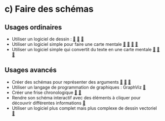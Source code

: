 # c) Faire des schémas

<!-- Ajouter : intérêts / risques possibles des schémas faits avec l'ordinateur
Intérêts : 
- clarté du schéma
- possibilité d'imprimer le schéma ou de le partager (sur l'ENT, un site …)
- pratique quand on veut simplement distribuer une synthèse sur un point du cours ou tout un chapitre (déjà fait => pas de perte de temps)
Risques possibles :
- schéma pas construit petit à petit, mais présenté d'un coup, en bloc
=> Mais : une fois qu'on a fait le schéma final, on peut soit faire une version avec des vides à compléter au tableau, soit une version qui apparaît par étape. Avantage de la version numérique par étapes : les élèves voient à l'avance la place nécessaire pour faire le schéma (sinon : "Ça va prendre combien de place ?” ils risquent d'attendre que le schéma soit terminé avant le prendre en note)
 -->

## Usages ordinaires
* Utiliser un logiciel de dessin : [🔗](https://excalidraw.com/) [🔗](https://docs.google.com/drawings/u/0/create) [🔗](https://www.tldraw.com/)
* Utiliser un logiciel simple pour faire une carte mentale [🔗](http://mindmaps.app/) [🔗](https://coggle.it/) [🔗](https://www.zenflowchart.com/) [🔗](https://gitmind.com/)
* Utiliser un logiciel simple qui convertit du texte en une carte mentale [🔗](https://tobloef.com/text2mindmap/) [🔗](https://flowchart.fun/) [🔗](https://markmap.js.org/repl)

## Usages avancés
* Créer des schémas pour représenter des arguments [🔗](https://eyssette.github.io/argument-map/) [🔗](http://argument.mindmup.com) [🔗](https://argdown.org/)
* Utiliser un langage de programmation de graphiques : GraphViz [🔗](https://github.com/eyssette/graphviz-examples)
* Créer une frise chronologique [🔗](https://outilstice.com/2020/06/outils-creer-frises-chronologiques/) [🔗](https://dynalist.io/d/AVblXCS_wLyhYa5Vv09X0cFJ#z=lMqVNIBrVvEdqSVLcxavgyhY)
* Rendre son schéma interactif avec des éléments à cliquer pour découvrir différentes informations  [🔗](https://www.genial.ly/)
* Utiliser un logiciel plus complet mais plus complexe de dessin vectoriel [🔗](draw.io)